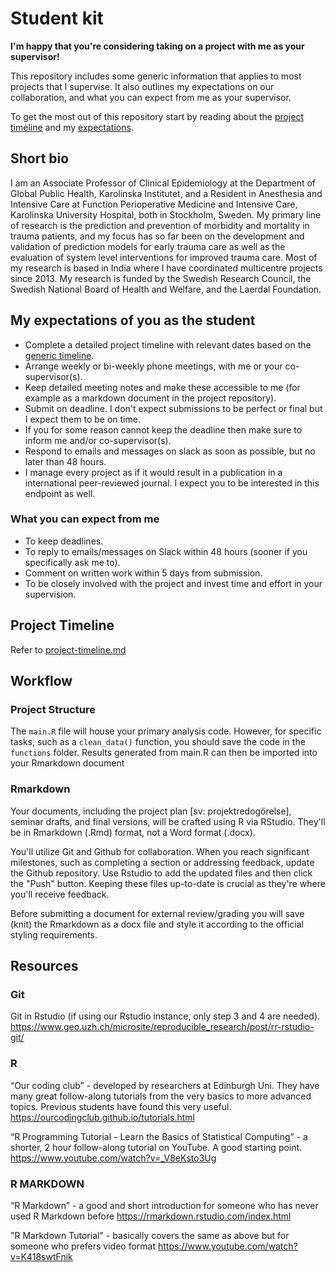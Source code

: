 # Student kit

**I'm happy that you're considering taking on a project with me as your supervisor!**

This repository includes some generic information that applies to most projects that I supervise. It also outlines my expectations on our
collaboration, and what you can expect from me as your supervisor.

To get the most out of this repository start by reading about the [project timeline](project-timeline.md) and my
[expectations](expectations.md).

## Short bio

I am an Associate Professor of Clinical Epidemiology at the Department of Global Public Health, Karolinska Institutet, and a Resident in
Anesthesia and Intensive Care at Function Perioperative Medicine and Intensive Care, Karolinska University Hospital, both in Stockholm,
Sweden. My primary line of research is the prediction and prevention of morbidity and mortality in trauma patients, and my focus has so far
been on the development and validation of prediction models for early trauma care as well as the evaluation of system level interventions
for improved trauma care. Most of my research is based in India where I have coordinated multicentre projects since 2013. My research is
funded by the Swedish Research Council, the Swedish National Board of Health and Welfare, and the Laerdal Foundation.

## My expectations of you as the student

- Complete a detailed project timeline with relevant dates based on the [generic timeline](project-timeline.md).
- Arrange weekly or bi-weekly phone meetings, with me or your co-supervisor(s).
- Keep detailed meeting notes and make these accessible to me (for example as a markdown document in the project repository).
- Submit on deadline. I don't expect submissions to be perfect or final but I expect them to be on time.
- If you for some reason cannot keep the deadline then make sure to inform me and/or co-supervisor(s).
- Respond to emails and messages on slack as soon as possible, but no later than 48 hours.
- I manage every project as if it would result in a publication in a international peer-reviewed journal. I expect you to be interested in
  this endpoint as well.

### What you can expect from me

- To keep deadlines.
- To reply to emails/messages on Slack within 48 hours (sooner if you specifically ask me to).
- Comment on written work within 5 days from submission.
- To be closely involved with the project and invest time and effort in your supervision.

## Project Timeline

Refer to [project-timeline.md](/project-timeline.md)

## Workflow

### Project Structure

The `main.R` file will house your primary analysis code. However, for specific tasks, such as a `clean_data()` function, you should save the
code in the `functions` folder. Results generated from main.R can then be imported into your Rmarkdown document

### Rmarkdown

Your documents, including the project plan [sv: projektredogörelse], seminar drafts, and final versions, will be crafted using R via
RStudio. They'll be in Rmarkdown (.Rmd) format, not a Word format (.docx).

You'll utilize Git and Github for collaboration. When you reach significant milestones, such as completing a section or addressing feedback,
update the Github repository. Use Rstudio to add the updated files and then click the "Push" button. Keeping these files up-to-date is
crucial as they're where you'll receive feedback.

Before submitting a document for external review/grading you will save (knit) the Rmarkdown as a docx file and style it according to the
official styling requirements.

## Resources

### Git

Git in Rstudio (if using our Rstudio instance, only step 3 and 4 are needed).
https://www.geo.uzh.ch/microsite/reproducible_research/post/rr-rstudio-git/

### R

“Our coding club” - developed by researchers at Edinburgh Uni. They have many great follow-along tutorials from the very basics to more
advanced topics. Previous students have found this very useful. https://ourcodingclub.github.io/tutorials.html

“R Programming Tutorial - Learn the Basics of Statistical Computing” - a shorter, 2 hour follow-along tutorial on YouTube. A good starting
point. https://www.youtube.com/watch?v=_V8eKsto3Ug

### R MARKDOWN

“R Markdown” - a good and short introduction for someone who has never used R Markdown before https://rmarkdown.rstudio.com/index.html

"R Markdown Tutorial" - basically covers the same as above but for someone who prefers video format
https://www.youtube.com/watch?v=K418swtFnik
